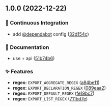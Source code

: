 ## 1.0.0 (2022-12-22)


### :robot: Continuous Integration

* add [@dependabot](https://github.com/dependabot) config ([32d154c](https://github.com/flex-development/export-regex/commit/32d154cd57171bb5316d4db42cca15625d99af72))


### :pencil: Documentation

* use + api ([51b74b6](https://github.com/flex-development/export-regex/commit/51b74b6337532fa5e6e8efdb9a910df2e104e155))


### :sparkles: Features

* **regex:** `EXPORT_AGGREGATE_REGEX` ([a84be11](https://github.com/flex-development/export-regex/commit/a84be11ca18e53d92aaa99b66c7e3081e701177e))
* **regex:** `EXPORT_DECLARATION_REGEX` ([089eaa2](https://github.com/flex-development/export-regex/commit/089eaa2a0a94a44b45cd7b15169285da7e76f1ce))
* **regex:** `EXPORT_DEFAULT_REGEX` ([fe19bc7](https://github.com/flex-development/export-regex/commit/fe19bc78836daa63934bbbbd0d7db16fc5d09c23))
* **regex:** `EXPORT_LIST_REGEX` ([711bd7e](https://github.com/flex-development/export-regex/commit/711bd7e0cb38a7f521f30db716a73687773af3c5))
